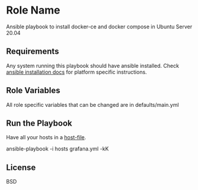 Role Name
=========

Ansible playbook to install docker-ce and docker compose in Ubuntu Server 20.04

Requirements
------------

Any system running this playbook should have ansible installed. Check [ansible installation docs](https://docs.ansible.com/ansible/latest/installation_guide/intro_installation.html) for platform specific instructions.

Role Variables
--------------

All role specific variables that can be changed are in defaults/main.yml

Run the Playbook
----------------

Have all your hosts in a [host-file](https://docs.ansible.com/ansible/latest/user_guide/intro_inventory.html).

ansible-playbook -i hosts grafana.yml -kK

License
-------

BSD
